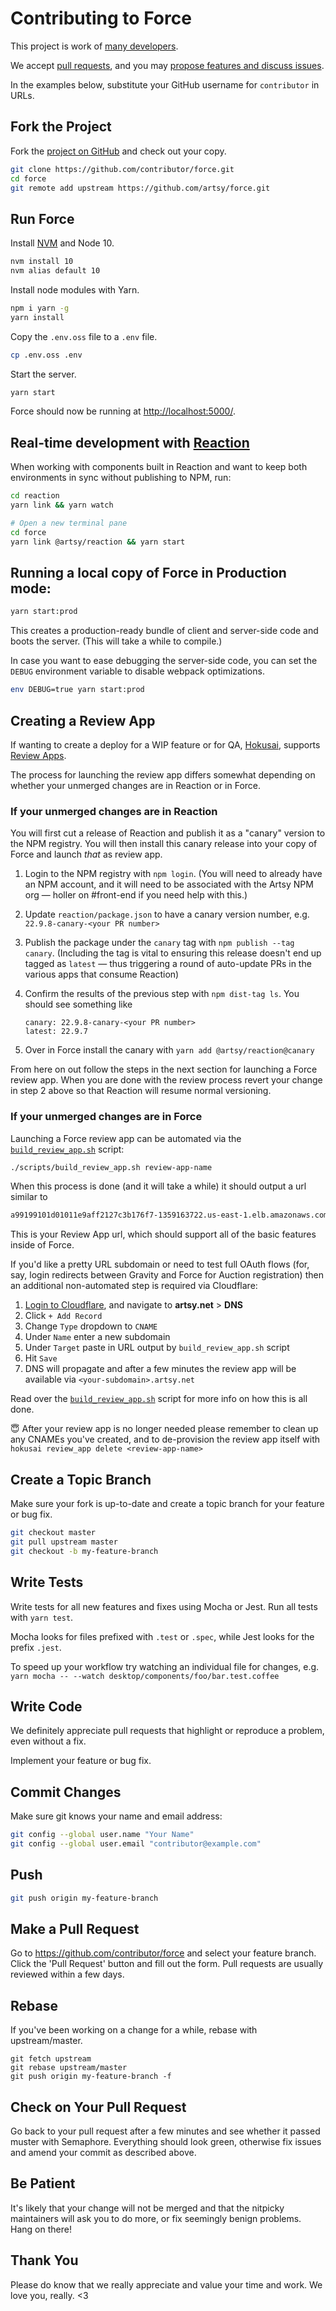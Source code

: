 # Contributing to Force

This project is work of [many developers](https://github.com/artsy/force/graphs/contributors).

We accept [pull requests](https://github.com/artsy/force/pulls), and you may [propose features and discuss issues](https://github.com/artsy/force/issues).

In the examples below, substitute your GitHub username for `contributor` in URLs.

## Fork the Project

Fork the [project on GitHub](https://github.com/artsy/force) and check out your copy.

```sh
git clone https://github.com/contributor/force.git
cd force
git remote add upstream https://github.com/artsy/force.git
```

## Run Force

Install [NVM](https://github.com/creationix/nvm) and Node 10.

```sh
nvm install 10
nvm alias default 10
```

Install node modules with Yarn.

```sh
npm i yarn -g
yarn install
```

Copy the `.env.oss` file to a `.env` file.

```sh
cp .env.oss .env
```

Start the server.

```sh
yarn start
```

Force should now be running at [http://localhost:5000/](http://localhost:5000/).

## Real-time development with [Reaction](https://github.com/artsy/reaction)

When working with components built in Reaction and want to keep both environments in sync without publishing to NPM, run:

```sh
cd reaction
yarn link && yarn watch

# Open a new terminal pane
cd force
yarn link @artsy/reaction && yarn start
```

## Running a local copy of Force in Production mode:

```sh
yarn start:prod
```

This creates a production-ready bundle of client and server-side code and boots the server. (This will take a while to compile.)

In case you want to ease debugging the server-side code, you can set the `DEBUG`
environment variable to disable webpack optimizations.

```sh
env DEBUG=true yarn start:prod
```

## Creating a Review App

If wanting to create a deploy for a WIP feature or for QA, [Hokusai](), supports [Review Apps](https://github.com/artsy/hokusai/blob/master/docs/Review_Apps.md).

The process for launching the review app differs somewhat depending on whether your unmerged changes are in Reaction or in Force.

### If your unmerged changes are in Reaction

You will first cut a release of Reaction and publish it as a "canary" version to the NPM registry. You will then install this canary release into your copy of Force and launch _that_ as review app.

1. Login to the NPM registry with `npm login`. (You will need to already have an NPM account, and it will need to be associated with the Artsy NPM org — holler on #front-end if you need help with this.)
1. Update `reaction/package.json` to have a canary version number, e.g. `22.9.8-canary-<your PR number>`
1. Publish the package under the `canary` tag with `npm publish --tag canary`. (Including the tag is vital to ensuring this release doesn't end up tagged as `latest` — thus triggering a round of auto-update PRs in the various apps that consume Reaction)
1. Confirm the results of the previous step with `npm dist-tag ls`. You should see something like

   ```
   canary: 22.9.8-canary-<your PR number>
   latest: 22.9.7
   ```

1. Over in Force install the canary with `yarn add @artsy/reaction@canary`

From here on out follow the steps in the next section for launching a Force review app. When you are done with the review process revert your change in step 2 above so that Reaction will resume normal versioning.

### If your unmerged changes are in Force

Launching a Force review app can be automated via the [`build_review_app.sh`](https://github.com/artsy/force/blob/master/scripts/build_review_app.sh) script:

```sh
./scripts/build_review_app.sh review-app-name
```

When this process is done (and it will take a while) it should output a url similar to

```sh
a99199101d01011e9aff2127c3b176f7-1359163722.us-east-1.elb.amazonaws.com
```

This is your Review App url, which should support all of the basic features inside of Force.

If you'd like a pretty URL subdomain or need to test full OAuth flows (for, say, login redirects between Gravity and Force for Auction registration) then an additional non-automated step is required via Cloudflare:

1. [Login to Cloudflare](https://dash.cloudflare.com/), and navigate to **artsy.net** > **DNS**
1. Click `+ Add Record`
1. Change `Type` dropdown to `CNAME`
1. Under `Name` enter a new subdomain
1. Under `Target` paste in URL output by `build_review_app.sh` script
1. Hit `Save`
1. DNS will propagate and after a few minutes the review app will be available via `<your-subdomain>.artsy.net`

Read over the [`build_review_app.sh`](https://github.com/artsy/force/blob/master/scripts/build_review_app.sh) script for more info on how this is all done.

😇 After your review app is no longer needed please remember to clean up any CNAMEs you've created, and to de-provision the review app itself with `hokusai review_app delete <review-app-name>`

## Create a Topic Branch

Make sure your fork is up-to-date and create a topic branch for your feature or bug fix.

```sh
git checkout master
git pull upstream master
git checkout -b my-feature-branch
```

## Write Tests

Write tests for all new features and fixes using Mocha or Jest. Run all tests with `yarn test`.

Mocha looks for files prefixed with `.test` or `.spec`, while Jest looks for the prefix `.jest`.

To speed up your workflow try watching an individual file for changes, e.g. `yarn mocha -- --watch desktop/components/foo/bar.test.coffee`

## Write Code

We definitely appreciate pull requests that highlight or reproduce a problem, even without a fix.

Implement your feature or bug fix.

## Commit Changes

Make sure git knows your name and email address:

```sh
git config --global user.name "Your Name"
git config --global user.email "contributor@example.com"
```

## Push

```sh
git push origin my-feature-branch
```

## Make a Pull Request

Go to https://github.com/contributor/force and select your feature branch.
Click the 'Pull Request' button and fill out the form. Pull requests are usually reviewed within a few days.

## Rebase

If you've been working on a change for a while, rebase with upstream/master.

```
git fetch upstream
git rebase upstream/master
git push origin my-feature-branch -f
```

## Check on Your Pull Request

Go back to your pull request after a few minutes and see whether it passed muster with Semaphore. Everything should look green, otherwise fix issues and amend your commit as described above.

## Be Patient

It's likely that your change will not be merged and that the nitpicky maintainers will ask you to do more, or fix seemingly benign problems. Hang on there!

## Thank You

Please do know that we really appreciate and value your time and work. We love you, really. <3
